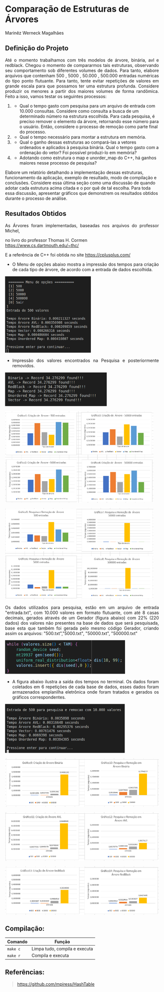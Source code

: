 # Comparação de Estruturas de Árvores
<p align="left">Marinêz Werneck Magalhães</p>

## Definição do Projeto

<p align="justify"> Até o momento trabalhamos com três modelos de árvore, binária, avl e redblack. Chegou o momento de compararmos tais estruturas, observando seu comportamento sob diferentes volumes de dados. Para tanto, elabore arquivos que contenham 500 , 5000 , 50.000 , 500.000 entradas numéricas do tipo ponto flutuante. Para tanto, tente evitar repetições de valores em grande escala para que possamos ter uma estrutura profunda. Considere produzir os menores a partir dos maiores volumes de forma randômica. Feito a isso, vamos testar os seguintes processos:

1) - Qual o tempo gasto com pesquisa para um arquivo de entrada com 10.000 consultas. Considere como consulta a busca de um determinado número na estrutura escolhida. Para cada pesquisa, é preciso remover o elemento da árvore, retornando esse número para o usuário. Então, considere o processo de remoção como parte final do processo.

2) - Qual o tempo necessário para montar a estrutura em memória.

3) - Qual o ganho dessas estruturas ao compará-las a vetores ordenados e aplicados à pesquisa binária. Qual o tempo gasto com a ordenação do vetor? Foi possível produzi-lo em memória?

4) - Adotando como estrutura o map e unorder_map do C++, há ganhos maiores nesse processo de pesquisa?

Elabore um relatório detalhando a implementação dessas estruturas, funcionamento da aplicação, exemplo de resultado, modo de compilação e conclusões. Considere essa última seção como uma discussão de quando adotar cada estrutura acima citada e o por quê de tal escolha. Para toda essa discussão, apresentar gráficos que demonstrem os resultados obtidos durante o processo de análise. </p>

## Resultados Obtidos

<p align="justify"> As Árvores foram implementadas, baseadas nos arquivos do professor <a href"https://github.com/mpiress">Michel</a>,

no livro do professor Thomas H. Cormen https://www.cs.dartmouth.edu/~thc/

E a referência de C++ foi obtida no site
https://cplusplus.com/


- <p align="justify"> O Menu de opções abaixo mostra a impressão dos tempos para criação de cada tipo de árvore, de acordo com a entrada de dados escolhida.

<p align="left">
  <img src="src/images/entrada_500.png" height = "250"></img>
</p>

- <p align="justify"> Impressão dos valores encontrados na Pesquisa e posteriormente removidos.

<p align="left">
  <img src="src/images/impressao_resposta_pesquisa.png" height = "110"></img>
</p>

<p align="left">
  <img src="src/images/criacao_geral.PNG" height = "300"></img>
</p>

<p align="left">
  <img src="src/images/pesq_rem_geral.PNG" height = "300"></img>
</p>


<p align="justify">Os dados utilizados para pesquisa, estão em um arquivo de entrada "entrada.txt", com 10.000 valores em formato flutuante, com até 8 casas decimais, gerados através de um Gerador (figura abaixo) com 22% (220 dados) dos valores não presentes na base de dados que será pesquisada, base esta que também foi gerada pelo mesmo código Gerador, criando assim os arquivos: "500.txt","5000.txt", "50000.txt", "500000.txt"

<p align="left">
  <img src="src/images/gerador.png" height = "110"></img>
</p>

- <p align="justify">A figura abaixo ilustra a saída dos tempos no terminal. Os dados foram coletados em 6 repetições de cada base de dados, esses dados foram armazenados emplanilha eletrônica onde foram tratados e gerados os gráficos correspondentes.

<p align="left">
  <img src="src/images/resposta_pesquisa.png" height = "160"></img>
</p>

<p align="left">
  <img src="src/images/binaria.PNG" height = "160"></img>
</p>
<p align="left">
  <img src="src/images/AVL.PNG" height = "160"></img>
</p>
<p align="left">
  <img src="src/images/redBlack.PNG" height = "160"></img>
</p>

## Compilação:

| Comando | Função |
|---------| --------|
| `make c` | Limpa tudo, compila e executa |
| `make r` | Compila e executa |


## Referências:

> https://github.com/mpiress/HashTable
